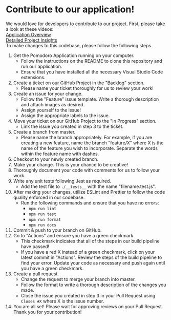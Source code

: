 # Contribute to our application!
We would love for developers to contribute to our project.
First, please take a look at these videos:  
[Application Overview](https://drive.google.com/file/d/1v4FIdNjE-KDlYQnyji33VdTUm6sEqi7r/view?usp=sharing)  
[Detailed Project Insights](https://drive.google.com/file/d/11qAZvBWJUX_FI7eec09BYv4RDNXCP96G/view?usp=sharing)  
To make changes to this codebase, please follow the following steps.

1. Get the Pomodoro Application running on your computer.
   - Follow the instructions on the README to clone this repository and run our application.
   - Ensure that you have installed all the necessary Visual Studio Code extensions.
2. Create a ticket on our GitHub Project in the "Backlog" section.
   - Please name your ticket thoroughly for us to review your work!
3. Create an issue for your change.
   - Follow the "Feature" issue template. Write a thorough description and attach images as desired.
   - Assign yourself to the issue!
   - Assign the appropriate labels to the issue.
4. Move your ticket on our GitHub Project to the "In Progress" section.
   - Link the issue you created in step 3 to the ticket.
5. Create a branch from master. 
   - Please name the branch appropriately. For example, if you are creating a new feature, name the branch "feature/X" where X is the name of the feature you wish to incorporate. Separate the words within the feature name with dashes.
6. Checkout to your newly created branch.
7. Make your change. This is your chance to be creative!
8. Thoroughly document your code with comments for us to follow your work.
9. Write any unit tests following Jest as required.
   - Add the test file to ```./__tests__``` with the name "filename.test.js".
10. After making your changes, utilize ESLint and Prettier to follow the code quality enforced in our codebase. 
    - Run the following commands and ensure that you have no errors:
      - ```npm run lint```
      - ```npm run test```
      - ```npm run format```
      - ```npm run docs```
11. Commit & push to your branch on GitHub.
12. Go to "Actions" and ensure you have a green checkmark.
    - This checkmark indicates that all of the steps in our build pipeline have passed!
    - If you have a red X instead of a green checkmark, click on your latest commit in "Actions". Review the steps of the build pipeline to find your error. Update your code as necessary and push again until you have a green checkmark.
13. Create a pull request. 
    - Change the request to merge your branch into master.
    - Follow the format to write a thorough description of the changes you made.
    - Close the issue you created in step 3 in your Pull Request using ```Closes #X``` where X is the issue number.
14. You are all set! Please wait for approving reviews on your Pull Request. Thank you for your contribution!
